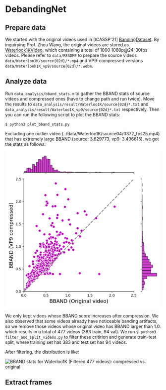 # DebandingNet


## Prepare data

We started with the original videos used in [ICASSP'21] [BandingDataset](https://github.com/akshay-kap/Meng-699-Image-Banding-detection). By inquirying Prof. Zhou Wang, the original videos are stored as [Waterlook1KVideo](http://ivc.uwaterloo.ca/database/Waterloo1KVideo/), which containing a total of 1000 1080p@24-30fps videos. Please refer to `data/README` to prepare the source videos `data/Waterloo1K/source{02d}/*.mp4` and VP9-compressed versions `data/Waterlook1K_vp9/source{02d}/*.webm`.

## Analyze data

Run `data_analysis/bband_stats.m` to gather the BBAND stats of source videos and compressed ones (have to change path and run twice). Move the results to `data_analysis/result/Waterloo1K/source{02d}*.txt` and `data_analysis/result/Waterloo1K_vp9/source{02d}*.txt` respectively. Then you can run the following script to plot the BBAND stats:

```
$ python3 plot_bband_stats.py
```

Excluding one outlier video (../data/Waterloo1K/source04/0372_fps25.mp4) that has extremely large BBAND (source: 3.629773, vp9: 3.496615), we got the stats as follows:

![BBAND stats for Waterloo1K: compressed vs. original](https://github.com/vztu/DebandingNet/blob/main/data_analysis/scatter_plots_bband_stats.png)

We only kept videos whose BBAND score increases after compression. We also observed that some videos already have noticeable banding artifacts, so we remove those videos whose original video has BBAND larger than 1.0. which results in a total of 477 videos (383 train, 94 val). We run `$ python3 filter_and_split_videos.py` to filter these critirion and generate train-test split, where training set has 383 and test set has 94 videos.

After filtering, the distribution is like:

![BBAND stats for Waterloo1K (Filtered 477 videos): compressed vs. original](https://github.com/vztu/DebandingNet/blob/main/data_analysis/scatter_plots_bband_stats_after_filtering.png)

## Extract frames

